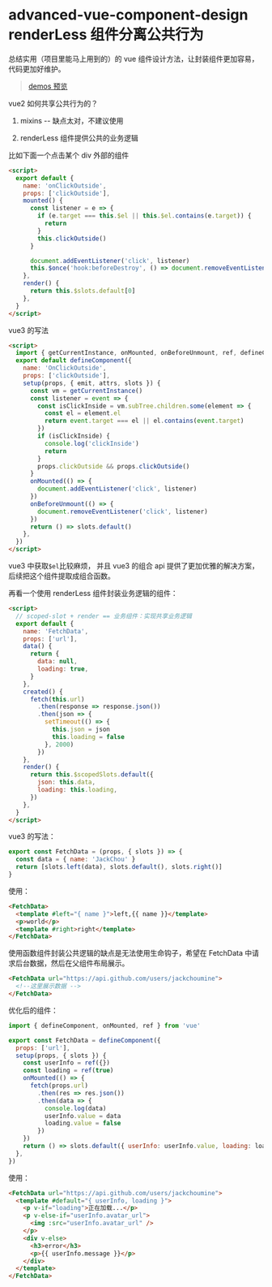# advanced-vue-component-design renderLess 组件分离公共行为

总结实用（项目里能马上用到的）的 vue 组件设计方法，让封装组件更加容易，代码更加好维护。

> [demos 预览](https://jackchoumine.github.io/advanced-vue-component-design-demos/)

vue2 如何共享公共行为的？

1. mixins -- 缺点太对，不建议使用

2. renderLess 组件提供公共的业务逻辑

比如下面一个点击某个 div 外部的组件

```html
<script>
  export default {
    name: 'onClickOutside',
    props: ['clickOutside'],
    mounted() {
      const listener = e => {
        if (e.target === this.$el || this.$el.contains(e.target)) {
          return
        }
        this.clickOutside()
      }

      document.addEventListener('click', listener)
      this.$once('hook:beforeDestroy', () => document.removeEventListener('click', listener))
    },
    render() {
      return this.$slots.default[0]
    },
  }
</script>
```

vue3 的写法

```html
<script>
  import { getCurrentInstance, onMounted, onBeforeUnmount, ref, defineComponent } from 'vue'
  export default defineComponent({
    name: 'OnClickOutside',
    props: ['clickOutside'],
    setup(props, { emit, attrs, slots }) {
      const vm = getCurrentInstance()
      const listener = event => {
        const isClickInside = vm.subTree.children.some(element => {
          const el = element.el
          return event.target === el || el.contains(event.target)
        })
        if (isClickInside) {
          console.log('clickInside')
          return
        }
        props.clickOutside && props.clickOutside()
      }
      onMounted(() => {
        document.addEventListener('click', listener)
      })
      onBeforeUnmount(() => {
        document.removeEventListener('click', listener)
      })
      return () => slots.default()
    },
  })
</script>
```

vue3 中获取`$el`比较麻烦， 并且 vue3 的组合 api 提供了更加优雅的解决方案，后续把这个组件提取成组合函数。

再看一个使用 renderLess 组件封装业务逻辑的组件：

```html
<script>
  // scoped-slot + render == 业务组件：实现共享业务逻辑
  export default {
    name: 'FetchData',
    props: ['url'],
    data() {
      return {
        data: null,
        loading: true,
      }
    },
    created() {
      fetch(this.url)
        .then(response => response.json())
        .then(json => {
          setTimeout(() => {
            this.json = json
            this.loading = false
          }, 2000)
        })
    },
    render() {
      return this.$scopedSlots.default({
        json: this.data,
        loading: this.loading,
      })
    },
  }
</script>
```

vue3 的写法：

```js
export const FetchData = (props, { slots }) => {
  const data = { name: 'JackChou' }
  return [slots.left(data), slots.default(), slots.right()]
}
```

使用：

```html
<FetchData>
  <template #left="{ name }">left,{{ name }}</template>
  <p>world</p>
  <template #right>right</template>
</FetchData>
```

使用函数组件封装公共逻辑的缺点是无法使用生命钩子，希望在 FetchData 中请求后台数据，然后在父组件布局展示。

```html
<FetchData url="https://api.github.com/users/jackchoumine">
  <!--这里展示数据 -->
</FetchData>
```

优化后的组件：

```js
import { defineComponent, onMounted, ref } from 'vue'

export const FetchData = defineComponent({
  props: ['url'],
  setup(props, { slots }) {
    const userInfo = ref({})
    const loading = ref(true)
    onMounted(() => {
      fetch(props.url)
        .then(res => res.json())
        .then(data => {
          console.log(data)
          userInfo.value = data
          loading.value = false
        })
    })
    return () => slots.default({ userInfo: userInfo.value, loading: loading.value })
  },
})
```

使用：

```html
<FetchData url="https://api.github.com/users/jackchoumine">
  <template #default="{ userInfo, loading }">
    <p v-if="loading">正在加载...</p>
    <p v-else-if="userInfo.avatar_url">
      <img :src="userInfo.avatar_url" />
    </p>
    <div v-else>
      <h3>error</h3>
      <p>{{ userInfo.message }}</p>
    </div>
  </template>
</FetchData>
```

